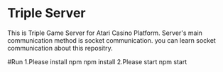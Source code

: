 # Triple Server
This is Triple Game Server for Atari Casino Platform.
Server's main communication method is socket communication.
you can learn socket communication about this repositry.


#Run
1.Please install npm
npm install
2.Please start
npm start